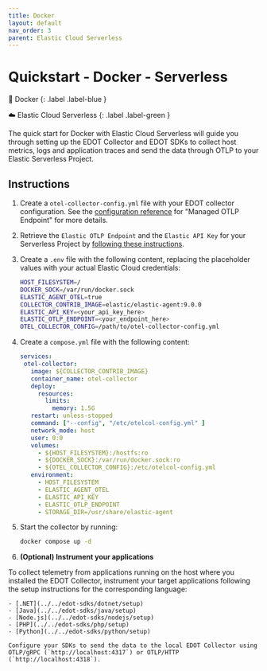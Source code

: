 ```yaml
---
title: Docker
layout: default
nav_order: 3
parent: Elastic Cloud Serverless
---
```


# Quickstart - Docker - Serverless

🐳 Docker
{: .label .label-blue }

☁️ Elastic Cloud Serverless
{: .label .label-green }

The quick start for Docker with Elastic Cloud Serverless will guide you through setting up the EDOT Collector and EDOT SDKs to collect host metrics,
logs and application traces and send the data through OTLP to your Elastic Serverless Project.

## Instructions

1. Create a `otel-collector-config.yml` file with your EDOT collector configuration. See the [configuration reference](../../_edot-collector/config/default-config-standalone.md) for "Managed OTLP Endpoint" for more details.

2. Retrieve the `Elastic OTLP Endpoint` and the `Elastic API Key` for your Serverless Project by [following these instructions](./#retrieve-connection-details-for-your-project).

3. Create a `.env` file with the following content, replacing the placeholder values with your actual Elastic Cloud credentials:

   ```bash
   HOST_FILESYSTEM=/
   DOCKER_SOCK=/var/run/docker.sock
   ELASTIC_AGENT_OTEL=true
   COLLECTOR_CONTRIB_IMAGE=elastic/elastic-agent:9.0.0
   ELASTIC_API_KEY=<your_api_key_here>
   ELASTIC_OTLP_ENDPOINT=<your_endpoint_here>
   OTEL_COLLECTOR_CONFIG=/path/to/otel-collector-config.yml
   ```

4. Create a `compose.yml` file with the following content:

   ```yaml
   services:
    otel-collector:
      image: ${COLLECTOR_CONTRIB_IMAGE}
      container_name: otel-collector
      deploy:
        resources:
          limits:
            memory: 1.5G
      restart: unless-stopped
      command: ["--config", "/etc/otelcol-config.yml" ]
      network_mode: host
      user: 0:0
      volumes:
        - ${HOST_FILESYSTEM}:/hostfs:ro
        - ${DOCKER_SOCK}:/var/run/docker.sock:ro
        - ${OTEL_COLLECTOR_CONFIG}:/etc/otelcol-config.yml
      environment:
        - HOST_FILESYSTEM
        - ELASTIC_AGENT_OTEL
        - ELASTIC_API_KEY
        - ELASTIC_OTLP_ENDPOINT
        - STORAGE_DIR=/usr/share/elastic-agent
   ```

5. Start the collector by running:

   ```bash
   docker compose up -d
   ```

6. **(Optional) Instrument your applications**

 To collect telemetry from applications running on the host where you installed the EDOT Collector, 
  instrument your target applications following the setup instructions for the corresponding language:

    - [.NET](../../edot-sdks/dotnet/setup)
    - [Java](../../edot-sdks/java/setup)
    - [Node.js](../../edot-sdks/nodejs/setup)
    - [PHP](../../edot-sdks/php/setup)
    - [Python](../../edot-sdks/python/setup)

    Configure your SDKs to send the data to the local EDOT Collector using OTLP/gRPC (`http://localhost:4317`) or OTLP/HTTP (`http://localhost:4318`).
